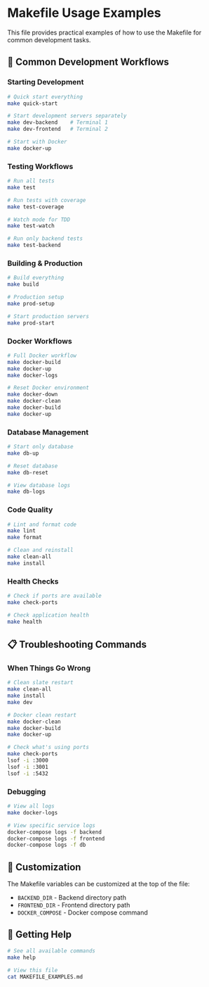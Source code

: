 # Makefile Usage Examples

This file provides practical examples of how to use the Makefile for common development tasks.

## 🚀 Common Development Workflows

### Starting Development
```bash
# Quick start everything
make quick-start

# Start development servers separately
make dev-backend    # Terminal 1
make dev-frontend   # Terminal 2

# Start with Docker
make docker-up
```

### Testing Workflows
```bash
# Run all tests
make test

# Run tests with coverage
make test-coverage

# Watch mode for TDD
make test-watch

# Run only backend tests
make test-backend
```

### Building & Production
```bash
# Build everything
make build

# Production setup
make prod-setup

# Start production servers
make prod-start
```

### Docker Workflows
```bash
# Full Docker workflow
make docker-build
make docker-up
make docker-logs

# Reset Docker environment
make docker-down
make docker-clean
make docker-build
make docker-up
```

### Database Management
```bash
# Start only database
make db-up

# Reset database
make db-reset

# View database logs
make db-logs
```

### Code Quality
```bash
# Lint and format code
make lint
make format

# Clean and reinstall
make clean-all
make install
```

### Health Checks
```bash
# Check if ports are available
make check-ports

# Check application health
make health
```

## 📋 Troubleshooting Commands

### When Things Go Wrong
```bash
# Clean slate restart
make clean-all
make install
make dev

# Docker clean restart
make docker-clean
make docker-build
make docker-up

# Check what's using ports
make check-ports
lsof -i :3000
lsof -i :3001
lsof -i :5432
```

### Debugging
```bash
# View all logs
make docker-logs

# View specific service logs
docker-compose logs -f backend
docker-compose logs -f frontend
docker-compose logs -f db
```

## 🔧 Customization

The Makefile variables can be customized at the top of the file:
- `BACKEND_DIR` - Backend directory path
- `FRONTEND_DIR` - Frontend directory path
- `DOCKER_COMPOSE` - Docker compose command

## 📖 Getting Help

```bash
# See all available commands
make help

# View this file
cat MAKEFILE_EXAMPLES.md
```
